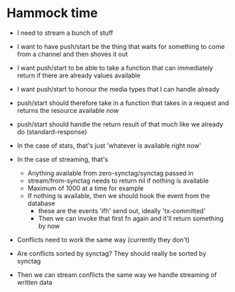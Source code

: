 # Hammock time

- I need to stream a bunch of stuff
- I want to have push/start be the thing that waits for something to come from a channel and then shoves it out
- I want push/start to be able to take a function that can immediately return if there are already values available
- I want push/start to honour the media types that I can handle already

-  push/start should therefore take in a function that takes in a request and returns the resource available *now*
-  push/start should handle the return result of that much like we already do (standard-response)


- In the case of stats, that's just 'whatever is available right now'
- In the case of streaming, that's
    - Anything available from zero-synctag/synctag passed in
    - stream/from-synctag needs to return nil if nothing is available
    - Maximum of 1000 at a time for example
    - If nothing is available, then we should hook the event from the database 
        - these are the events 'ifh' send out, ideally 'tx-committed'
        - Then we can invoke that first fn again and it'll return something by now


- Conflicts need to work the same way (currently they don't)
- Are conflicts sorted by synctag? They should really be sorted by synctag
- Then we can stream conflicts the same way we handle streaming of written data


